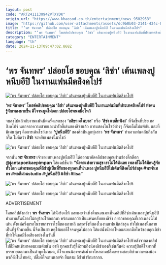```yaml
---
layout: post
code: "ART2411130942VTXYDK"
origin_url: "https://www.khaosod.co.th/entertainment/news_9502953"
image: "https://github.com/user-attachments/assets/dc9b0b03-2141-434c-83f7-700bc2f5ec2d"
title: "‘พร จันทพร’ ปล่อยโฮ ขอบคุณ ‘ลิซ่า’ เต้นเพลงปูหนีบอีปิ ในงานแฟนมีตสิงคโปร์"
description: "‘พร จันทพร’ โพสต์คลิปขอบคุณ ‘ลิซ่า’ เต้นเพลงปูหนีบอีปิ ในงานแฟนมีตที่ประเทศสิงคโปร์ ทำคนรู้จักเพลงมากขึ้น ดีใจจนพูดไม่ออก ปล่อยโฮพนมมือไหว้"
category: "ENTERTAINMENT"
language: "th"
date: 2024-11-13T09:47:02.868Z
---
```


# ‘พร จันทพร’ ปล่อยโฮ ขอบคุณ ‘ลิซ่า’ เต้นเพลงปูหนีบอีปิ ในงานแฟนมีตสิงคโปร์

[![‘พร จันทพร’ ปล่อยโฮ ขอบคุณ ‘ลิซ่า’ เต้นเพลงปูหนีบอีปิ ในงานแฟนมีตสิงคโปร์](https://www.khaosod.co.th/wpapp/uploads/2024/11/pon_janpon_131167-1.jpg "‘พร จันทพร’ ปล่อยโฮ ขอบคุณ ‘ลิซ่า’ เต้นเพลงปูหนีบอีปิ ในงานแฟนมีตสิงคโปร์")](https://www.khaosod.co.th/wpapp/uploads/2024/11/pon_janpon_131167-1.jpg)

**‘พร จันทพร’ โพสต์คลิปขอบคุณ ‘ลิซ่า’ เต้นเพลงปูหนีบอีปิ ในงานแฟนมีตที่ประเทศสิงคโปร์ ทำคนรู้จักเพลงมากขึ้น ดีใจจนพูดไม่ออก ปล่อยโฮพนมมือไหว้**

จบลงไปแล้วกับงานแฟนมีตครั้งแรกของ **‘ลลิษา มโนบาล’** หรือ **‘ลิซ่า แบล็กพิง**ก์’ ที่จัดขึ้นที่ประเทศสิงคโปร์ นอกจากความสวยและน่ารักขี้เล่นของลิซ่าแล้ว การแสดงในโชว์ต่างๆ ก็จัดเต็มไม่แพ้กัน และที่พิเศษสุดๆ คือการเต้นโชว์เพลง **‘ปูหนีบอีปิ’** ของศิลปินลูกทุ่งสาว **‘พร จันทพร’** ทำเอาแฟนคลับถึงกับกรี๊ด ไม่คิดว่า **ลิซ่า** จะหยิบเพลงนี้มาโชว์

![‘พร จันทพร’ ปล่อยโฮ ขอบคุณ ‘ลิซ่า’ เต้นเพลงปูหนีบอีปิ ในงานแฟนมีตสิงคโปร์](https://www.khaosod.co.th/wpapp/uploads/2024/11/pon_janpon_131167-4.jpg)

จากนั้น **พร จันทพร** เจ้าของบทเพลงปูหนีบอีปิ ได้ออกมาอัดคลิปขอบคุณผ่านช่องติ๊กต็อก **@jantaponkaepimpan** ใส่แคปชั่นว่า **“น้ำตาแห่งความสุข เราไม่ได้ดังเลย เพลงก็ไม่ได้มีคนรู้จักทั่วโลก แต่พรขอบคุณพี่ลิซ่าผู้เป็นที่รักของทุกคนที่นำเพลง ปูหนีบอีปิไปเต้นที่สิงคโปร์ล่าสุด #พรจันทพร #พอดีม่วนstudio #ปูหนีบอิปิ #ลิซ่า #lisa”**

![‘พร จันทพร’ ปล่อยโฮ ขอบคุณ ‘ลิซ่า’ เต้นเพลงปูหนีบอีปิ ในงานแฟนมีตสิงคโปร์](https://www.khaosod.co.th/wpapp/uploads/2024/11/pon_janpon_131167-5.jpg)

![‘พร จันทพร’ ปล่อยโฮ ขอบคุณ ‘ลิซ่า’ เต้นเพลงปูหนีบอีปิ ในงานแฟนมีตสิงคโปร์](https://www.khaosod.co.th/wpapp/uploads/2024/11/pon_janpon_131167-6.jpg)

ADVERTISEMENT

โดยคลิปดังกล่าว **พร** **จันทพร** ได้นั่งร้องไห้ และเผยว่าเพิ่งตื่นนอนมาเห็นคลิปที่ลิซ่าเต้นเพลงปูหนีบอีปิ ทำเอากลั้นน้ำตาไม่อยู่ร้องไห้ออกมา พร้อมบอกว่าเป็นแฟนคลับของลิซ่า อยากขอบคุณที่เอาเพลงนี้ไปเต้น ตั้งแต่ครั้งแรกในรายการวาไรตี้ของเกาหลี และครั้งที่สองในงานแฟนมีตล่าสุด ทำให้เพลงนี้กลายเป็นที่รู้จักมากขึ้น นี่จึงเป็นสาเหตุให้เธอดีใจจนพูดไม่ออก ได้แต่นั่งน้ำตาไหลและยกมือไหว้ขอบคุณลิซ่าที่ทำให้เธอมีชื่อเสียงอย่างในวันนี้![‘พร จันทพร’ ปล่อยโฮ ขอบคุณ ‘ลิซ่า’ เต้นเพลงปูหนีบอีปิ ในงานแฟนมีตสิงคโปร์](https://www.khaosod.co.th/wpapp/uploads/2024/11/pon_janpon_131167-7.jpg)หลังจากลงคลิปไปก็มีคนเข้ามาคอมเมนต์สนั่น อาทิ ทุกคนรับรุ้ได้รวมถึงน้องลิซ่าเองก็เช่นกันค่ะ ความรุ้สึกดีใจมากที่บรรยายออกมาเป็นคำพูดไม่หมด, ดีใจแทนน้องพรค่ะน้ำตาใหลตามปลื้มเพราะชอบลิซ่ามากเพลงน้องพรก็ดังในไทยค่ะ, ปลื้มดีใจแทนเลยจ้า ยิ้มตาม ลิซ่าน่ารักมากกก.